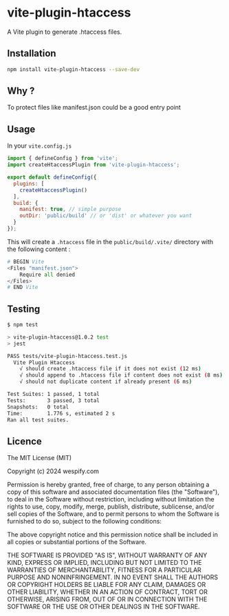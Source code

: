 # vite-plugin-htaccess

A Vite plugin to generate .htaccess files.

## Installation

```bash
npm install vite-plugin-htaccess --save-dev
```

## Why ?

To protect files like manifest.json could be a good entry point

## Usage

In your `vite.config.js`

```js
import { defineConfig } from 'vite';
import createHtaccessPlugin from 'vite-plugin-htaccess';

export default defineConfig({
  plugins: [
    createHtaccessPlugin()
  ],
  build: {
  	manifest: true, // simple purpose
    outDir: 'public/build' // or 'dist' or whatever you want
  }
});
```

This will create a `.htaccess` file in the `public/build/.vite/` directory with the following content :

```python
# BEGIN Vite
<Files "manifest.json">
    Require all denied
</Files>
# END Vite
```

## Testing

```bash
$ npm test

> vite-plugin-htaccess@1.0.2 test
> jest

PASS tests/vite-plugin-htaccess.test.js
  Vite Plugin Htaccess
    √ should create .htaccess file if it does not exist (12 ms)
    √ should append to .htaccess file if content does not exist (8 ms)
    √ should not duplicate content if already present (6 ms)

Test Suites: 1 passed, 1 total
Tests:       3 passed, 3 total
Snapshots:   0 total
Time:        1.776 s, estimated 2 s
Ran all test suites.
```

## Licence

The MIT License (MIT)

Copyright (c) 2024 wespify.com

Permission is hereby granted, free of charge, to any person obtaining a copy of this software and associated documentation files (the "Software"), to deal in the Software without restriction, including without limitation the rights to use, copy, modify, merge, publish, distribute, sublicense, and/or sell copies of the Software, and to permit persons to whom the Software is furnished to do so, subject to the following conditions:

The above copyright notice and this permission notice shall be included in all copies or substantial portions of the Software.

THE SOFTWARE IS PROVIDED "AS IS", WITHOUT WARRANTY OF ANY KIND, EXPRESS OR IMPLIED, INCLUDING BUT NOT LIMITED TO THE WARRANTIES OF MERCHANTABILITY, FITNESS FOR A PARTICULAR PURPOSE AND NONINFRINGEMENT. IN NO EVENT SHALL THE AUTHORS OR COPYRIGHT HOLDERS BE LIABLE FOR ANY CLAIM, DAMAGES OR OTHER LIABILITY, WHETHER IN AN ACTION OF CONTRACT, TORT OR OTHERWISE, ARISING FROM, OUT OF OR IN CONNECTION WITH THE SOFTWARE OR THE USE OR OTHER DEALINGS IN THE SOFTWARE.